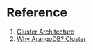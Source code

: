 # Reference

1. [Cluster Architecture](https://www.arangodb.com/docs/stable/architecture-deployment-modes-cluster-architecture.html)
2. [Why ArangoDB? Cluster](https://www.arangodb.com/why-arangodb/cluster/)